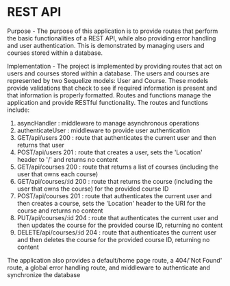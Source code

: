 # REST API

Purpose  - The purpose of this application is to provide routes that perform
the basic functionalities of a REST API, while also providing error handling
and user authentication. This is demonstrated by managing users and courses
stored within a database.

Implementation - The project is implemented by providing routes that act on
users and courses stored within a database. The users and courses are
represented by two Sequelize models: User and Course. These models provide
validations that check to see if required information is present and that
information is properly formatted. Routes and functions manage the application
and provide RESTful functionality. The routes and functions include:
1. asyncHandler : middleware to manage asynchronous operations
2. authenticateUser : middleware to provide user authentication
3. GET/api/users 200 : route that authenticates the current user and then returns that user
4. POST/api/users 201 : route that creates a user, sets the 'Location' header to '/' and returns no content
5. GET/api/courses 200 : route that returns a list of courses (including the user that owns each course)
6. GET/api/courses/:id 200 : route that returns the course (including the user that owns the course) for the provided course ID
7. POST/api/courses 201 : route that authenticates the current user and then creates a course, sets the 'Location' header to the URI for the course and returns no content
8. PUT/api/courses/:id 204 : route that authenticates the current user and then updates the course for the provided course ID, returning no content
9. DELETE/api/courses/:id 204 : route that authenticates the current user and then deletes the course for the provided course ID, returning no content

The application also provides a default/home page route, a 404/'Not Found' route, a global error handling route, and middleware to authenticate and synchronize the database
